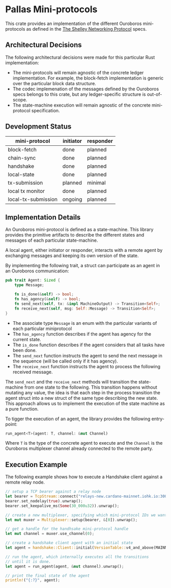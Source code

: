 # Pallas Mini-protocols

This crate provides an implementation of the different Ouroboros mini-protocols as defined in the [The Shelley Networking Protocol](https://hydra.iohk.io/build/1070091/download/1/network.pdf#chapter.3) specs.

## Architectural Decisions

The following architectural decisions were made for this particular Rust implementation:

- The mini-protocols will remain agnostic of the concrete ledger implementation. For example, the block-fetch implementation is generic over the particular block data structure.
- The codec implemenation of the messages defined by the Ouroboros specs belongs to this crate, but any ledger-specific structure is out-of-scope.
- The state-machine execution will remain agnostic of the concrete mini-protocol specification.

## Development Status

| mini-protocol       | initiator | responder |
| ------------------- | --------- | --------- |
| block-fetch         | done      | planned   |
| chain-sync          | done      | planned   |
| handshake           | done      | planned   |
| local-state         | done      | planned   |
| tx-submission       | planned   | minimal   |
| local tx monitor    | done      | planned   |
| local-tx-submission | ongoing   | planned   |

## Implementation Details

An Ouroboros mini-protocol is defined as a state-machine. This library provides the primitive artifacts to describe the different states and messages of each particular state-machine.

A local agent, either initiator or responder, interacts with a remote agent by exchanging messages and keeping its own version of the state.

By implementing the following trait, a struct can participate as an agent in an Ouroboros communication:

```rust
pub trait Agent: Sized {
    type Message;

    fn is_done(&self) -> bool;
    fn has_agency(&self) -> bool;
    fn send_next(self, tx: &impl MachineOutput) -> Transition<Self>;
    fn receive_next(self, msg: Self::Message) -> Transition<Self>;
}
```

- The associate type `Message` is an enum with the particular variants of each particular miniprotocol
- The `has_agency` function describes if the agent has agency for the current state.
- The `is_done` function describes if the agent considers that all tasks have been done.
- The `send_next` function instructs the agent to send the next message in the sequence (will be called only if it has agency).
- The `receive_next` function instructs the agent to process the following received message.

The `send_next` and the `receive_next` methods will transition the state-machine from one state to the following. This transition happens without mutating any value, the idea is that each step in the process transition the agent struct into a new struct of the same type describing the new state. This approach allows us to implement the execution of the state machine as a pure function.

To tigger the execution of an agent, the library provides the following entry-point:

```rust
run_agent<T>(agent: T, channel: &mut Channel)
```

Where `T` is the type of the concrete agent to execute and the `Channel` is the Ouroboros multiplexer channel already connected to the remote party.

## Execution Example

The following example shows how to execute a Handshake client against a remote relay node.

```rust
// setup a TCP bearer against a relay node
let bearer = TcpStream::connect("relays-new.cardano-mainnet.iohk.io:3001").unwrap();
bearer.set_nodelay(true).unwrap();
bearer.set_keepalive_ms(Some(30_000u32)).unwrap();

// create a new multiplexer, specifying which mini-protocol IDs we want to sue
let mut muxer = Multiplexer::setup(bearer, &[0]).unwrap();

// get a handle for the handhsake mini-protocol handle
let mut channel = muxer.use_channel(0);

// create a handshake client agent with an initial state 
let agent = handshake::Client::initial(VersionTable::v4_and_above(MAINNET_MAGIC));

// run the agent, which internally executes all the transitions
// until it is done.
let agent = run_agent(agent, &mut channel).unwrap();

// print the final state of the agent
println!("{:?}", agent);
```